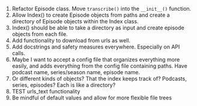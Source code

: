 1. Refactor Episode class. Move `transcribe()` into the `__init__()` function.
2. Allow Index() to create Episode objects from paths and create a directory of Episode objects within the Index class.
3. Index() should be able to take a directory as input and create episode objects from each file.
4. Add functionality to download from urls as well.
5. Add docstrings and safety measures everywhere. Especially on API calls.
6. Maybe I want to accept a config file that organizes everything more easily, and adds everything from the config file containing paths. Have podcast name, series/season name, episode name.
7. Or different kinds of objects? That the index keeps track of? Podcasts, series, episodes? Each is like a directory?
8. TEST urls_text functionality
9. Be mindful of default values and allow for more flexible file trees